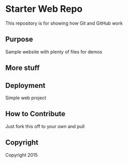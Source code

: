 # Starter Web Repo

This repository is for showing how Git and GitHub work

## Purpose

Sample website with plenty of files for demos

## More stuff

## Deployment

Simple web project

## How to Contribute
Just fork this off to your own and pull 

## Copyright
Copyright 2015